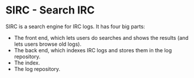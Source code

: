 SIRC - Search IRC
=================

SIRC is a search engine for IRC logs.  It has four big parts:

* The front end, which lets users do searches and shows the results (and lets users browse old logs).
* The back end, which indexes IRC logs and stores them in the log repository.
* The index.
* The log repository.



